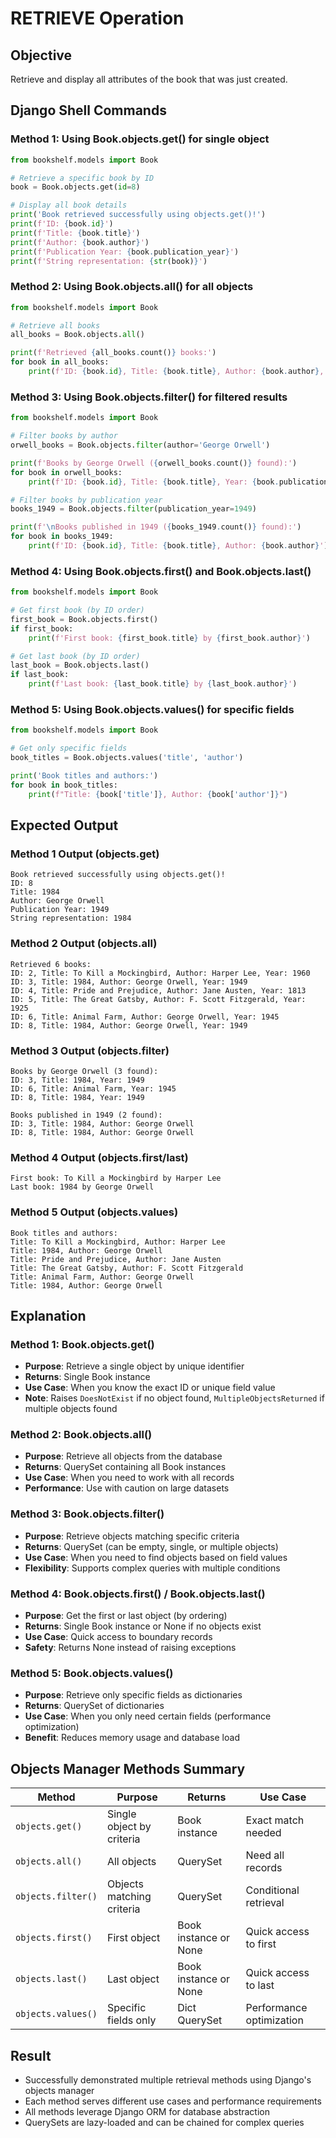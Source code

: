 # RETRIEVE Operation

## Objective
Retrieve and display all attributes of the book that was just created.

## Django Shell Commands

### Method 1: Using Book.objects.get() for single object
```python
from bookshelf.models import Book

# Retrieve a specific book by ID
book = Book.objects.get(id=8)

# Display all book details
print('Book retrieved successfully using objects.get()!')
print(f'ID: {book.id}')
print(f'Title: {book.title}')
print(f'Author: {book.author}')
print(f'Publication Year: {book.publication_year}')
print(f'String representation: {str(book)}')
```

### Method 2: Using Book.objects.all() for all objects
```python
from bookshelf.models import Book

# Retrieve all books
all_books = Book.objects.all()

print(f'Retrieved {all_books.count()} books:')
for book in all_books:
    print(f'ID: {book.id}, Title: {book.title}, Author: {book.author}, Year: {book.publication_year}')
```

### Method 3: Using Book.objects.filter() for filtered results
```python
from bookshelf.models import Book

# Filter books by author
orwell_books = Book.objects.filter(author='George Orwell')

print(f'Books by George Orwell ({orwell_books.count()} found):')
for book in orwell_books:
    print(f'ID: {book.id}, Title: {book.title}, Year: {book.publication_year}')

# Filter books by publication year
books_1949 = Book.objects.filter(publication_year=1949)

print(f'\nBooks published in 1949 ({books_1949.count()} found):')
for book in books_1949:
    print(f'ID: {book.id}, Title: {book.title}, Author: {book.author}')
```

### Method 4: Using Book.objects.first() and Book.objects.last()
```python
from bookshelf.models import Book

# Get first book (by ID order)
first_book = Book.objects.first()
if first_book:
    print(f'First book: {first_book.title} by {first_book.author}')

# Get last book (by ID order)
last_book = Book.objects.last()
if last_book:
    print(f'Last book: {last_book.title} by {last_book.author}')
```

### Method 5: Using Book.objects.values() for specific fields
```python
from bookshelf.models import Book

# Get only specific fields
book_titles = Book.objects.values('title', 'author')

print('Book titles and authors:')
for book in book_titles:
    print(f"Title: {book['title']}, Author: {book['author']}")
```

## Expected Output

### Method 1 Output (objects.get)
```
Book retrieved successfully using objects.get()!
ID: 8
Title: 1984
Author: George Orwell
Publication Year: 1949
String representation: 1984
```

### Method 2 Output (objects.all)
```
Retrieved 6 books:
ID: 2, Title: To Kill a Mockingbird, Author: Harper Lee, Year: 1960
ID: 3, Title: 1984, Author: George Orwell, Year: 1949
ID: 4, Title: Pride and Prejudice, Author: Jane Austen, Year: 1813
ID: 5, Title: The Great Gatsby, Author: F. Scott Fitzgerald, Year: 1925
ID: 6, Title: Animal Farm, Author: George Orwell, Year: 1945
ID: 8, Title: 1984, Author: George Orwell, Year: 1949
```

### Method 3 Output (objects.filter)
```
Books by George Orwell (3 found):
ID: 3, Title: 1984, Year: 1949
ID: 6, Title: Animal Farm, Year: 1945
ID: 8, Title: 1984, Year: 1949

Books published in 1949 (2 found):
ID: 3, Title: 1984, Author: George Orwell
ID: 8, Title: 1984, Author: George Orwell
```

### Method 4 Output (objects.first/last)
```
First book: To Kill a Mockingbird by Harper Lee
Last book: 1984 by George Orwell
```

### Method 5 Output (objects.values)
```
Book titles and authors:
Title: To Kill a Mockingbird, Author: Harper Lee
Title: 1984, Author: George Orwell
Title: Pride and Prejudice, Author: Jane Austen
Title: The Great Gatsby, Author: F. Scott Fitzgerald
Title: Animal Farm, Author: George Orwell
Title: 1984, Author: George Orwell
```

## Explanation

### Method 1: Book.objects.get()
- **Purpose**: Retrieve a single object by unique identifier
- **Returns**: Single Book instance
- **Use Case**: When you know the exact ID or unique field value
- **Note**: Raises `DoesNotExist` if no object found, `MultipleObjectsReturned` if multiple objects found

### Method 2: Book.objects.all()
- **Purpose**: Retrieve all objects from the database
- **Returns**: QuerySet containing all Book instances
- **Use Case**: When you need to work with all records
- **Performance**: Use with caution on large datasets

### Method 3: Book.objects.filter()
- **Purpose**: Retrieve objects matching specific criteria
- **Returns**: QuerySet (can be empty, single, or multiple objects)
- **Use Case**: When you need to find objects based on field values
- **Flexibility**: Supports complex queries with multiple conditions

### Method 4: Book.objects.first() / Book.objects.last()
- **Purpose**: Get the first or last object (by ordering)
- **Returns**: Single Book instance or None if no objects exist
- **Use Case**: Quick access to boundary records
- **Safety**: Returns None instead of raising exceptions

### Method 5: Book.objects.values()
- **Purpose**: Retrieve only specific fields as dictionaries
- **Returns**: QuerySet of dictionaries
- **Use Case**: When you only need certain fields (performance optimization)
- **Benefit**: Reduces memory usage and database load

## Objects Manager Methods Summary

| Method | Purpose | Returns | Use Case |
|--------|---------|---------|----------|
| `objects.get()` | Single object by criteria | Book instance | Exact match needed |
| `objects.all()` | All objects | QuerySet | Need all records |
| `objects.filter()` | Objects matching criteria | QuerySet | Conditional retrieval |
| `objects.first()` | First object | Book instance or None | Quick access to first |
| `objects.last()` | Last object | Book instance or None | Quick access to last |
| `objects.values()` | Specific fields only | Dict QuerySet | Performance optimization |

## Result
- Successfully demonstrated multiple retrieval methods using Django's objects manager
- Each method serves different use cases and performance requirements
- All methods leverage Django ORM for database abstraction
- QuerySets are lazy-loaded and can be chained for complex queries
